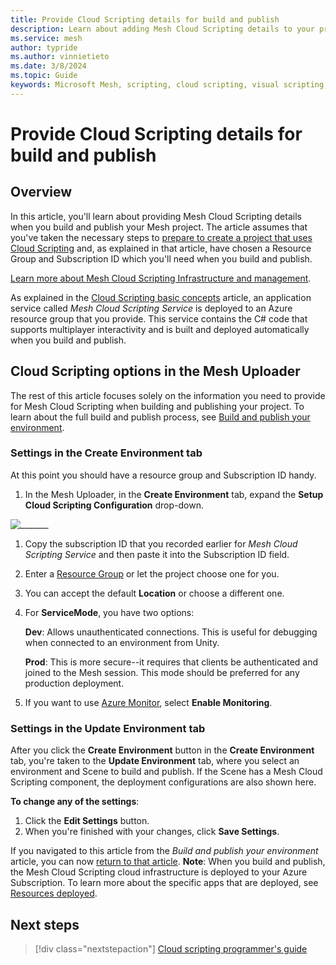 ```yaml
---
title: Provide Cloud Scripting details for build and publish
description: Learn about adding Mesh Cloud Scripting details to your project when you build and publish.
ms.service: mesh
author: typride
ms.author: vinnietieto
ms.date: 3/8/2024
ms.topic: Guide
keywords: Microsoft Mesh, scripting, cloud scripting, visual scripting, coding, Mesh Uploader, Uploader, 
---
```


# Provide Cloud Scripting details for build and publish

## Overview

In this article, you'll learn about providing Mesh Cloud Scripting details when you build and publish your Mesh project. The article assumes that you've taken the necessary steps to [prepare to create a project that uses Cloud Scripting](./cloud-scripting-prepare-for-your-project.md) and, as explained in that article, have chosen a Resource Group and Subscription ID which you'll need when you build and publish.

[Learn more about Mesh Cloud Scripting Infrastructure and management](cloud-scripting-setup-infrastructure.md).

As explained in the [Cloud Scripting basic concepts](./cloud-scripting-basic-concepts.md) article, an application service called *Mesh Cloud Scripting Service* is deployed to an Azure resource group that you provide. This service contains the C# code that supports multiplayer interactivity and is built and deployed automatically when you build and publish.

## Cloud Scripting options in the Mesh Uploader

The rest of this article focuses solely on the information you need to provide for Mesh Cloud Scripting when building and publishing your project. To learn about the full build and publish process, see [Build and publish your environment](../../make-your-environment-available/build-and-publish-your-environment.md).

### Settings in the Create Environment tab

At this point you should have a resource group and Subscription ID handy.

1. In the Mesh Uploader, in the **Create Environment** tab, expand the **Setup Cloud Scripting Configuration** drop-down.

![_______](../../../media/mesh-scripting/provide-details/001-uploader-setup-scripting-dropdown.jpg)

1. Copy the subscription ID that you recorded earlier for *Mesh Cloud Scripting Service* and then paste it into the Subscription ID field.  
1. Enter a [Resource Group](./cloud-scripting-prepare-for-your-project.md#resource-group) or let the project choose one for you.  
1. You can accept the default **Location** or choose a different one.

1. For **ServiceMode**, you have two options:

    **Dev**: Allows unauthenticated connections. This is useful for debugging when connected to an environment from Unity.

    **Prod**: This is more secure--it requires that clients be authenticated and joined to the Mesh session. This mode should be preferred for any production deployment.

1. If you want to use [Azure Monitor](./cloud-scripting-troubleshooting.md#b-azure-monitor), select **Enable Monitoring**.

### Settings in the Update Environment tab

After you click the **Create Environment** button in the **Create Environment** tab, you're taken to the **Update Environment** tab, where you select an environment and Scene to build and publish. If the Scene has a Mesh Cloud Scripting component, the deployment configurations are also shown here. 

**To change any of the settings**:  
1. Click the **Edit Settings** button.
2. When you're finished with your changes, click **Save Settings**.

If you navigated to this article from the *Build and publish your environment* article, you can now [return to that article](../../make-your-environment-available/build-and-publish-your-environment.md#create-your-environment). **Note**: When you build and publish, the Mesh Cloud Scripting cloud infrastructure is deployed to your Azure Subscription. To learn more about the specific apps that are deployed, see [Resources deployed](./cloud-scripting-setup-infrastructure.md#resources-deployed).

## Next steps

   > [!div class="nextstepaction"]
   > [Cloud scripting programmer's guide](./cloud-scripting-programmers-guide.md)
